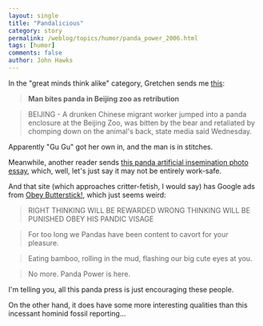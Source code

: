 ```yaml
---
layout: single 
title: "Pandalicious" 
category: story
permalink: /weblog/topics/humor/panda_power_2006.html
tags: [humor] 
comments: false 
author: John Hawks 
---
```



<p>
In the "great minds think alike" category, Gretchen sends me <a href="http://www.msnbc.msn.com/id/14922482/">this</a>: 
</p>

<blockquote><b>Man bites panda in Beijing zoo as retribution</b></blockquote>

<blockquote>BEIJING - A drunken Chinese migrant worker jumped into a panda enclosure at the Beijing Zoo, was bitten by the bear and retaliated by chomping down on the animal's back, state media said Wednesday.</blockquote>

<p>
Apparently "Gu Gu" got her own in, and the man is in stitches. 
</p>

<p>
Meanwhile, another reader sends <a href="http://www.pandafix.com/pandafix/panda_lovemaking/index.html">this panda artificial insemination photo essay</a>, which, well, let's just say it may not be entirely work-safe. 
</p>

<p>
And that site (which approaches critter-fetish, I would say) has Google ads from <a href="http://www.obeybutterstick.com/">Obey Butterstick!</a>, which just seems weird: 
</p>

<blockquote>RIGHT THINKING WILL BE REWARDED WRONG THINKING WILL BE PUNISHED OBEY HIS PANDIC VISAGE</blockquote>

<blockquote>For too long we Pandas have been content to cavort for your pleasure.</blockquote>

<blockquote>Eating bamboo, rolling in the mud, flashing our big cute eyes at you.</blockquote>

<blockquote>No more. Panda Power is here.</blockquote>

<p>
I'm telling you, all this panda press is just encouraging these people. 
</p>

<p>
On the other hand, it does have some more interesting qualities than this incessant hominid fossil reporting...
</p>


